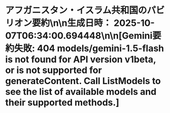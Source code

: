 # アフガニスタン・イスラム共和国のパビリオン要約\n\n**生成日時：** 2025-10-07T06:34:00.694448\n\n[Gemini要約失敗: 404 models/gemini-1.5-flash is not found for API version v1beta, or is not supported for generateContent. Call ListModels to see the list of available models and their supported methods.]